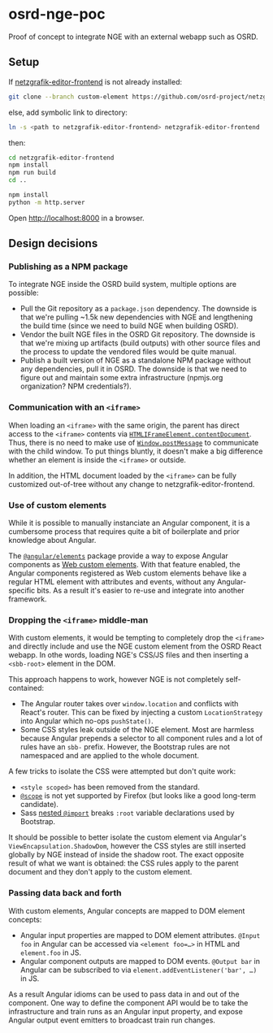 # osrd-nge-poc

Proof of concept to integrate NGE with an external webapp such as OSRD.

## Setup

If [netzgrafik-editor-frontend](ttps://github.com/osrd-project/netzgrafik-editor-frontend.git) is not already installed:

```bash
git clone --branch custom-element https://github.com/osrd-project/netzgrafik-editor-frontend.git
```

else, add symbolic link to directory:

```bash
ln -s <path to netzgrafik-editor-frontend> netzgrafik-editor-frontend
```

then:

```bash
cd netzgrafik-editor-frontend
npm install
npm run build
cd ..

npm install
python -m http.server
```

Open [http://localhost:8000](http://localhost:8000) in a browser.

## Design decisions

### Publishing as a NPM package

To integrate NGE inside the OSRD build system, multiple options are possible:

- Pull the Git repository as a `package.json` dependency. The downside is that
  we're pulling ~1.5k new dependencies with NGE and lengthening the build time
  (since we need to build NGE when building OSRD).
- Vendor the built NGE files in the OSRD Git repository. The downside is that
  we're mixing up artifacts (build outputs) with other source files and the
  process to update the vendored files would be quite manual.
- Publish a built version of NGE as a standalone NPM package without any
  dependencies, pull it in OSRD. The downside is that we need to figure out and
  maintain some extra infrastructure (npmjs.org organization? NPM credentials?).

### Communication with an `<iframe>`

When loading an `<iframe>` with the same origin, the parent has direct access
to the `<iframe>` contents via [`HTMLIFrameElement.contentDocument`]. Thus,
there is no need to make use of [`Window.postMessage`] to communicate with the
child window. To put things bluntly, it doesn't make a big difference whether
an element is inside the `<iframe>` or outside.

In addition, the HTML document loaded by the `<iframe>` can be fully customized
out-of-tree without any change to netzgrafik-editor-frontend.

### Use of custom elements

While it is possible to manually instanciate an Angular component, it is a
cumbersome process that requires quite a bit of boilerplate and prior knowledge
about Angular.

The [`@angular/elements`] package provide a way to expose Angular components as
[Web custom elements]. With that feature enabled, the Angular components
registered as Web custom elements behave like a regular HTML element with
attributes and events, without any Angular-specific bits. As a result it's
easier to re-use and integrate into another framework.

### Dropping the `<iframe>` middle-man

With custom elements, it would be tempting to completely drop the `<iframe>`
and directly include and use the NGE custom element from the OSRD React webapp.
In othe words, loading NGE's CSS/JS files and then inserting a `<sbb-root>`
element in the DOM.

This approach happens to work, however NGE is not completely self-contained:

- The Angular router takes over `window.location` and conflicts with React's
  router. This can be fixed by injecting a custom `LocationStrategy` into
  Angular which no-ops `pushState()`.
- Some CSS styles leak outside of the NGE element. Most are harmless because
  Angular prepends a selector to all component rules and a lot of rules have
  an `sbb-` prefix. However, the Bootstrap rules are not namespaced and are
  applied to the whole document.

A few tricks to isolate the CSS were attempted but don't quite work:

- `<style scoped>` has been removed from the standard.
- [`@scope`] is not yet supported by Firefox (but looks like a good long-term
   candidate).
- Sass [nested `@import`] breaks `:root` variable declarations used by
  Bootstrap.

It should be possible to better isolate the custom element via Angular's
`ViewEncapsulation.ShadowDom`, however the CSS styles are still inserted
globally by NGE instead of inside the shadow root. The exact opposite result of
what we want is obtained: the CSS rules apply to the parent document and they
don't apply to the custom element.

### Passing data back and forth

With custom elements, Angular concepts are mapped to DOM element concepts:

- Angular input properties are mapped to DOM element attributes. `@Input foo`
  in Angular can be accessed via `<element foo=…>` in HTML and `element.foo` in
  JS.
- Angular component outputs are mapped to DOM events. `@Output bar` in Angular
  can be subscribed to via `element.addEventListener('bar', …)` in JS.

As a result Angular idioms can be used to pass data in and out of the
component. One way to define the component API would be to take the
infrastructure and train runs as an Angular input property, and expose Angular
output event emitters to broadcast train run changes.

[`HTMLIFrameElement.contentDocument`]: https://developer.mozilla.org/en-US/docs/Web/API/HTMLIFrameElement/contentDocument
[`Window.postMessage`]: https://developer.mozilla.org/en-US/docs/Web/API/Window/postMessage
[`@angular/elements`]: https://v17.angular.io/guide/elements
[Web custom elements]: https://developer.mozilla.org/en-US/docs/Web/API/Web_components/Using_custom_elements
[`@scope`]: https://developer.mozilla.org/en-US/docs/Web/CSS/@scope
[nested `@import`]: https://sass-lang.com/documentation/at-rules/import/#nesting
